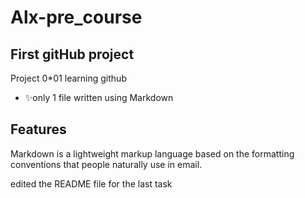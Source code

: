 # Alx-pre_course

## First gitHub project

Project 0\*01 learning github

- ✨only 1 file written using Markdown

## Features

Markdown is a lightweight markup language based on the formatting conventions
that people naturally use in email.

edited the README file for the last task

